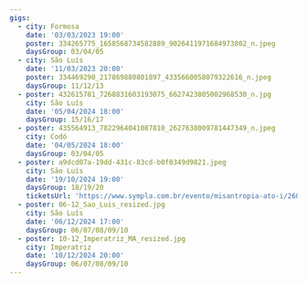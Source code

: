 ```yaml
---
gigs:
  - city: Formosa
    date: '03/03/2023 19:00'
    poster: 334265775_1658568734582889_9026411971684973802_n.jpeg
    daysGroup: 03/04/05
  - city: São Luís
    date: '11/03/2023 20:00'
    poster: 334469290_217869880801897_4335660058079322616_n.jpeg
    daysGroup: 11/12/13
  - poster: 432615781_7268831603193075_6627423805002968530_n.jpg
    city: São Luís
    date: '05/04/2024 18:00'
    daysGroup: 15/16/17
  - poster: 435564913_7822964041087810_2627638009781447349_n.jpeg
    city: Codó
    date: '04/05/2024 18:00'
    daysGroup: 03/04/05
  - poster: a9dcd07a-19dd-431c-83cd-b0f0349d9821.jpeg
    city: São Luís
    date: '19/10/2024 19:00'
    daysGroup: 18/19/20
    ticketsUrl: 'https://www.sympla.com.br/evento/misantropia-ato-i/2604926'
  - poster: 06-12_Sao_Luis_resized.jpg
    city: São Luís
    date: '06/12/2024 17:00'
    daysGroup: 06/07/08/09/10
  - poster: 10-12_Imperatriz_MA_resized.jpg
    city: Imperatriz
    date: '10/12/2024 20:00'
    daysGroup: 06/07/08/09/10
---
```


